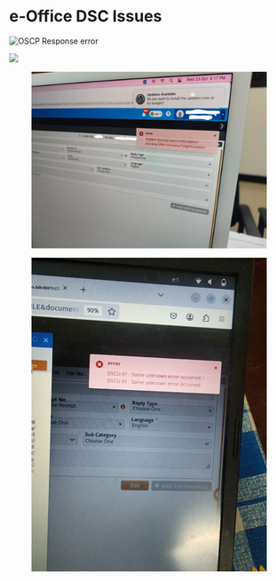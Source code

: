 # e-Office DSC Issues&#x20;

![OSCP Response error](../.gitbook/assets/dsc\_error1.jpeg)

![](../.gitbook/assets/dsc\_error2.jpeg)

<figure><img src="../.gitbook/assets/dscerror2.jpeg" alt=""><figcaption></figcaption></figure>

<figure><img src="../.gitbook/assets/dscerror1.jpeg" alt=""><figcaption></figcaption></figure>
